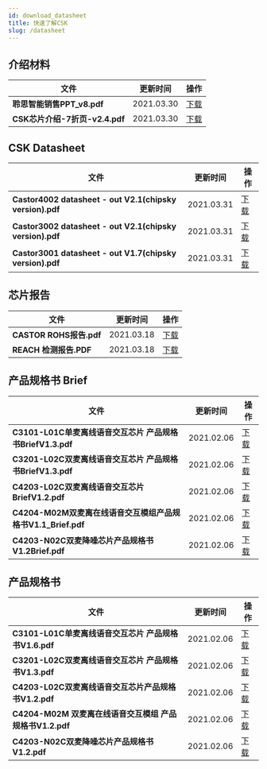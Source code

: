 ```yaml
---
id: download_datasheet
title: 快速了解CSK
slug: /datasheet
---
```


## 介绍材料

| 文件| 更新时间 | 操作 |
| ----| ---- | ---- |
| **聆思智能销售PPT_v8.pdf** | 2021.03.30 |[下载](https://open.listenai.com/resource/open/doc_resource%2F%E4%BA%A7%E5%93%81%E4%BB%8B%E7%BB%8D%2F%E8%81%86%E6%80%9D%E6%99%BA%E8%83%BD%E9%94%80%E5%94%AEPPT_v8.pdf)|
| **CSK芯片介绍-7折页-v2.4.pdf** | 2021.03.30 |[下载](https://open.listenai.com/resource/open/doc_resource%2F%E4%BA%A7%E5%93%81%E4%BB%8B%E7%BB%8D%2FCSK%E8%8A%AF%E7%89%87%E4%BB%8B%E7%BB%8D-7%E6%8A%98%E9%A1%B5-v2.4.pdf)|

## CSK Datasheet

| 文件| 更新时间 | 操作 |
| ----| ---- | ---- |
| **Castor4002 datasheet - out V2.1(chipsky version).pdf** | 2021.03.31 |[下载](https://open.listenai.com/resource/open/doc_resource%2FCSK%20Datasheet%2FCastor4002%20datasheet%20-%20out%20V2.1(chipsky%20version).pdf)|
| **Castor3002 datasheet - out V2.1(chipsky version).pdf** | 2021.03.31 |[下载](https://open.listenai.com/resource/open/doc_resource%2FCSK%20Datasheet%2FCastor3002%20datasheet%20-%20out%20V2.1(chipsky%20version).pdf)|
| **Castor3001 datasheet - out V1.7(chipsky version).pdf** | 2021.03.31 |[下载](https://open.listenai.com/resource/open/doc_resource%2FCSK%20Datasheet%2FCastor3001%20datasheet%20-%20out%20V1.7(chipsky%20version).pdf)|


## 芯片报告

| 文件| 更新时间 | 操作 |
| ----| ---- | ---- |
| **CASTOR ROHS报告.pdf** | 2021.03.18 |[下载](https://open.listenai.com/resource/open/doc_resource%2FCSK%20Datasheet%2FCASTOR%20ROHS%E6%8A%A5%E5%91%8A.pdf)|
| **REACH 检测报告.PDF** | 2021.03.18 |[下载](https://open.listenai.com/resource/open/doc_resource%2FCSK%20Datasheet%2FREACH%20%E6%A3%80%E6%B5%8B%E6%8A%A5%E5%91%8A.PDF)|

## 产品规格书 Brief

| 文件| 更新时间 | 操作 |
| ----| ---- | ---- |
| **C3101-L01C单麦离线语音交互芯片 产品规格书BriefV1.3.pdf** | 2021.02.06 |[下载](https://open.listenai.com/resource/open/doc_resource%2F%E4%BA%A7%E5%93%81%E4%BB%8B%E7%BB%8D%2F%E4%BA%A7%E5%93%81%E8%A7%84%E6%A0%BC%E4%B9%A6PDF%2F20210204%2FC3101-L01C%E5%8D%95%E9%BA%A6%E7%A6%BB%E7%BA%BF%E8%AF%AD%E9%9F%B3%E4%BA%A4%E4%BA%92%E8%8A%AF%E7%89%87%20%E4%BA%A7%E5%93%81%E8%A7%84%E6%A0%BC%E4%B9%A6BriefV1.3.pdf)|
| **C3201-L02C双麦离线语音交互芯片 产品规格书BriefV1.3.pdf** | 2021.02.06 |[下载](https://open.listenai.com/resource/open/doc_resource%2F%E4%BA%A7%E5%93%81%E4%BB%8B%E7%BB%8D%2F%E4%BA%A7%E5%93%81%E8%A7%84%E6%A0%BC%E4%B9%A6PDF%2F20210204%2FC3201-L02C%E5%8F%8C%E9%BA%A6%E7%A6%BB%E7%BA%BF%E8%AF%AD%E9%9F%B3%E4%BA%A4%E4%BA%92%E8%8A%AF%E7%89%87%20%E4%BA%A7%E5%93%81%E8%A7%84%E6%A0%BC%E4%B9%A6BriefV1.3.pdf)|
| **C4203-L02C双麦离线语音交互芯片BriefV1.2.pdf** | 2021.02.06 |[下载](https://open.listenai.com/resource/open/doc_resource%2F%E4%BA%A7%E5%93%81%E4%BB%8B%E7%BB%8D%2F%E4%BA%A7%E5%93%81%E8%A7%84%E6%A0%BC%E4%B9%A6PDF%2F20210204%2FC4203-L02C%E5%8F%8C%E9%BA%A6%E7%A6%BB%E7%BA%BF%E8%AF%AD%E9%9F%B3%E4%BA%A4%E4%BA%92%E8%8A%AF%E7%89%87BriefV1.2.pdf)|
| **C4204-M02M双麦离在线语音交互模组产品规格书V1.1_Brief.pdf** | 2021.02.06 |[下载](https://open.listenai.com/resource/open/doc_resource%2F%E4%BA%A7%E5%93%81%E4%BB%8B%E7%BB%8D%2F%E4%BA%A7%E5%93%81%E8%A7%84%E6%A0%BC%E4%B9%A6PDF%2F20210204%2FC4204-M02M%E5%8F%8C%E9%BA%A6%E7%A6%BB%E5%9C%A8%E7%BA%BF%E8%AF%AD%E9%9F%B3%E4%BA%A4%E4%BA%92%E6%A8%A1%E7%BB%84%E4%BA%A7%E5%93%81%E8%A7%84%E6%A0%BC%E4%B9%A6V1.1_Brief.pdf)|
| **C4203-N02C双麦降噪芯片产品规格书V1.2Brief.pdf** | 2021.02.06 |[下载](https://open.listenai.com/resource/open/doc_resource%2F%E4%BA%A7%E5%93%81%E4%BB%8B%E7%BB%8D%2F%E4%BA%A7%E5%93%81%E8%A7%84%E6%A0%BC%E4%B9%A6PDF%2F20210204%2FC4203-N02C%E5%8F%8C%E9%BA%A6%E9%99%8D%E5%99%AA%E8%8A%AF%E7%89%87%E4%BA%A7%E5%93%81%E8%A7%84%E6%A0%BC%E4%B9%A6V1.2Brief.pdf)|


## 产品规格书

| 文件| 更新时间 | 操作 |
| ----| ---- | ---- |
| **C3101-L01C单麦离线语音交互芯片 产品规格书V1.6.pdf** | 2021.02.06 |[下载](https://open.listenai.com/resource/open/doc_resource%2F%E4%BA%A7%E5%93%81%E4%BB%8B%E7%BB%8D%2F%E4%BA%A7%E5%93%81%E8%A7%84%E6%A0%BC%E4%B9%A6PDF%2F20210204%2FC3101-L01C%E5%8D%95%E9%BA%A6%E7%A6%BB%E7%BA%BF%E8%AF%AD%E9%9F%B3%E4%BA%A4%E4%BA%92%E8%8A%AF%E7%89%87%20%E4%BA%A7%E5%93%81%E8%A7%84%E6%A0%BC%E4%B9%A6V1.6.pdf)|
| **C3201-L02C双麦离线语音交互芯片 产品规格书V1.3.pdf** | 2021.02.06 |[下载](https://open.listenai.com/resource/open/doc_resource%2F%E4%BA%A7%E5%93%81%E4%BB%8B%E7%BB%8D%2F%E4%BA%A7%E5%93%81%E8%A7%84%E6%A0%BC%E4%B9%A6PDF%2F20210204%2FC3201-L02C%E5%8F%8C%E9%BA%A6%E7%A6%BB%E7%BA%BF%E8%AF%AD%E9%9F%B3%E4%BA%A4%E4%BA%92%E8%8A%AF%E7%89%87%20%E4%BA%A7%E5%93%81%E8%A7%84%E6%A0%BC%E4%B9%A6V1.3.pdf)|
| **C4203-L02C双麦离线语音交互芯片产品规格书V1.2.pdf** | 2021.02.06 |[下载](https://open.listenai.com/resource/open/doc_resource%2F%E4%BA%A7%E5%93%81%E4%BB%8B%E7%BB%8D%2F%E4%BA%A7%E5%93%81%E8%A7%84%E6%A0%BC%E4%B9%A6PDF%2F20210204%2FC4203-L02C%E5%8F%8C%E9%BA%A6%E7%A6%BB%E7%BA%BF%E8%AF%AD%E9%9F%B3%E4%BA%A4%E4%BA%92%E8%8A%AF%E7%89%87%E4%BA%A7%E5%93%81%E8%A7%84%E6%A0%BC%E4%B9%A6V1.2.pdf)|
| **C4204-M02M 双麦离在线语音交互模组 产品规格书V1.2.pdf** | 2021.02.06 |[下载](https://open.listenai.com/resource/open/doc_resource%2F%E4%BA%A7%E5%93%81%E4%BB%8B%E7%BB%8D%2F%E4%BA%A7%E5%93%81%E8%A7%84%E6%A0%BC%E4%B9%A6PDF%2F20210204%2FC4204-M02M%20%E5%8F%8C%E9%BA%A6%E7%A6%BB%E5%9C%A8%E7%BA%BF%E8%AF%AD%E9%9F%B3%E4%BA%A4%E4%BA%92%E6%A8%A1%E7%BB%84%20%E4%BA%A7%E5%93%81%E8%A7%84%E6%A0%BC%E4%B9%A6V1.2.pdf)|
| **C4203-N02C双麦降噪芯片产品规格书V1.2.pdf** | 2021.02.06 |[下载](https://open.listenai.com/resource/open/doc_resource%2F%E4%BA%A7%E5%93%81%E4%BB%8B%E7%BB%8D%2F%E4%BA%A7%E5%93%81%E8%A7%84%E6%A0%BC%E4%B9%A6PDF%2F20210204%2FC4203-N02C%E5%8F%8C%E9%BA%A6%E9%99%8D%E5%99%AA%E8%8A%AF%E7%89%87%E4%BA%A7%E5%93%81%E8%A7%84%E6%A0%BC%E4%B9%A6V1.2.pdf)|